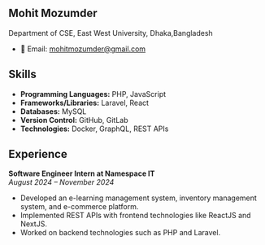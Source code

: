 ## Mohit Mozumder
Department of CSE, East West University, Dhaka,Bangladesh
- 📧 Email: [mohitmozumder@gmail.com](mailto:mohitmozumder@gmail.com)
 
## Skills
- **Programming Languages:** PHP, JavaScript
- **Frameworks/Libraries:** Laravel, React
- **Databases:** MySQL
- **Version Control:** GitHub, GitLab
- **Technologies:** Docker, GraphQL, REST APIs

## Experience
**Software Engineer Intern at Namespace IT**  
_August 2024 – November 2024_  
- Developed an e-learning management system, inventory management system, and e-commerce platform.
- Implemented REST APIs with frontend technologies like ReactJS and NextJS.
- Worked on backend technologies such as PHP and Laravel.
